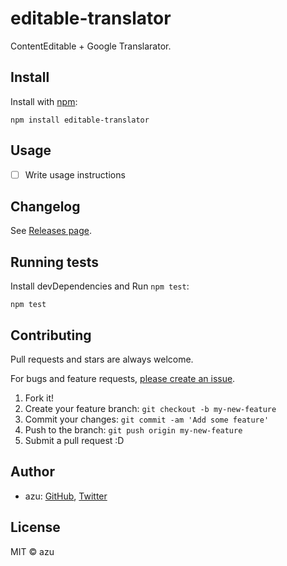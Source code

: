 # editable-translator

ContentEditable + Google Translarator.

## Install

Install with [npm](https://www.npmjs.com/):

    npm install editable-translator

## Usage

- [ ] Write usage instructions

## Changelog

See [Releases page](https://github.com/azu/editable-translator/releases).

## Running tests

Install devDependencies and Run `npm test`:

    npm test

## Contributing

Pull requests and stars are always welcome.

For bugs and feature requests, [please create an issue](https://github.com/azu/editable-translator/issues).

1. Fork it!
2. Create your feature branch: `git checkout -b my-new-feature`
3. Commit your changes: `git commit -am 'Add some feature'`
4. Push to the branch: `git push origin my-new-feature`
5. Submit a pull request :D

## Author

- azu: [GitHub](https://github.com/azu), [Twitter](https://twitter.com/azu_re)

## License

MIT © azu
